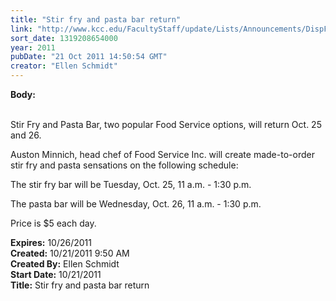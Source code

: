 ```yaml
---
title: "Stir fry and pasta bar return"
link: "http://www.kcc.edu/FacultyStaff/update/Lists/Announcements/DispForm.aspx?ID=491"
sort_date: 1319208654000
year: 2011
pubDate: "21 Oct 2011 14:50:54 GMT"
creator: "Ellen Schmidt"
---
```


<div><b>Body:</b> <div class=ExternalClass3165DA04E5BB45EA99E9A64B56E55522>
<p><br>Stir Fry and Pasta Bar, two popular Food Service options, will return Oct. 25 and 26.</p>
<p>Auston Minnich, head chef of Food Service Inc. will create made-to-order stir fry and pasta sensations on the following schedule:</p>
<p>The stir fry bar will be Tuesday, Oct. 25, 11 a.m. - 1:30 p.m.</p>
<p>The pasta bar will be Wednesday, Oct. 26, 11 a.m. - 1:30 p.m.</p>
<p>Price is $5 each day.</p></div></div>
<div><b>Expires:</b> 10/26/2011</div>
<div><b>Created:</b> 10/21/2011 9:50 AM</div>
<div><b>Created By:</b> Ellen Schmidt</div>
<div><b>Start Date:</b> 10/21/2011</div>
<div><b>Title:</b> Stir fry and pasta bar return</div>
